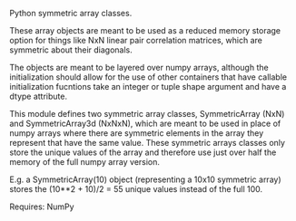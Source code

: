 Python symmetric array classes. 

These array objects are meant to be used as a reduced memory storage option for things like NxN linear pair correlation matrices, which are symmetric about their diagonals.

The objects are meant to be layered over numpy arrays, although the initialization should 
allow for the use of other containers that have callable initialization fucntions take an integer or tuple shape argument and 
have a dtype attribute. 
 
This module defines two symmetric array classes, SymmetricArray (NxN) and SymmetricArray3d (NxNxN),
which are meant to be used in place of numpy arrays where there are symmetric elements in the array they represent that have the same value.  These symmetric arrays classes only store the unique values of the array and therefore use just over half the memory of the full numpy array version. 

E.g. a SymmetricArray(10) object (representing a 10x10 symmetric array) 
stores the (10**2 + 10)/2 = 55 unique values instead of the full 100. 

Requires:
    NumPy 

  
